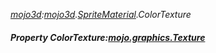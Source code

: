 _[mojo3d](../../modules/mojo3d/mojo3d-module.md):[mojo3d](../../modules/mojo3d/mojo3d-module.md).[SpriteMaterial](../../modules/mojo3d/mojo3d-spritematerial.md).ColorTexture_
##### Property ColorTexture:[mojo.graphics.Texture](../../modules/mojo/mojo-graphics-texture.md)
